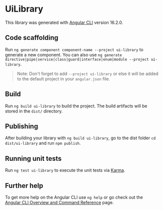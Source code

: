 # UiLibrary

This library was generated with [Angular CLI](https://github.com/angular/angular-cli) version 16.2.0.

## Code scaffolding

Run `ng generate component component-name --project ui-library` to generate a new component. You can also use `ng generate directive|pipe|service|class|guard|interface|enum|module --project ui-library`.
> Note: Don't forget to add `--project ui-library` or else it will be added to the default project in your `angular.json` file. 

## Build

Run `ng build ui-library` to build the project. The build artifacts will be stored in the `dist/` directory.

## Publishing

After building your library with `ng build ui-library`, go to the dist folder `cd dist/ui-library` and run `npm publish`.

## Running unit tests

Run `ng test ui-library` to execute the unit tests via [Karma](https://karma-runner.github.io).

## Further help

To get more help on the Angular CLI use `ng help` or go check out the [Angular CLI Overview and Command Reference](https://angular.io/cli) page.
